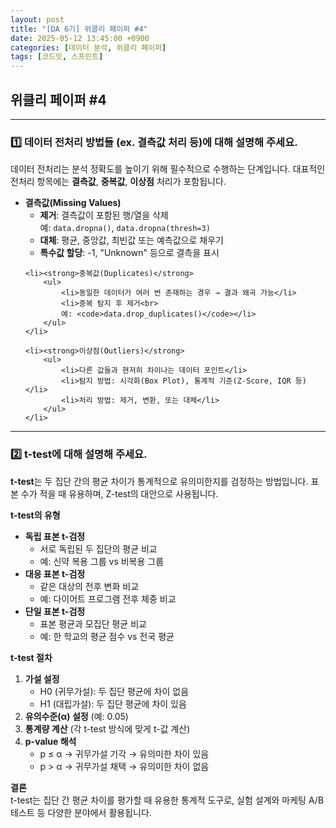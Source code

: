 ```yaml
---
layout: post
title: "[DA 6기] 위클리 페이퍼 #4"
date: 2025-05-12 13:45:00 +0900
categories: [데이터 분석, 위클리 페이퍼]
tags: [코드잇, 스프린트]
---
```


<style>
    .initial-content, .search-content {
        padding-left: 40px;
        padding-right: 40px;
    }
</style>

<h2>위클리 페이퍼 #4</h2>

---

<h3>1️⃣ 데이터 전처리 방법들 (ex. 결측값 처리 등)에 대해 설명해 주세요.</h3>

<p>
데이터 전처리는 분석 정확도를 높이기 위해 필수적으로 수행하는 단계입니다. 대표적인 전처리 항목에는 <strong>결측값</strong>, <strong>중복값</strong>, <strong>이상점</strong> 처리가 포함됩니다.
</p>

<ul>
    <li><strong>결측값(Missing Values)</strong>
        <ul>
            <li><strong>제거</strong>: 결측값이 포함된 행/열을 삭제<br>
            예: <code>data.dropna()</code>, <code>data.dropna(thresh=3)</code></li>
            <li><strong>대체</strong>: 평균, 중앙값, 최빈값 또는 예측값으로 채우기</li>
            <li><strong>특수값 할당</strong>: -1, "Unknown" 등으로 결측을 표시</li>
        </ul>
    </li>

    <li><strong>중복값(Duplicates)</strong>
        <ul>
            <li>동일한 데이터가 여러 번 존재하는 경우 → 결과 왜곡 가능</li>
            <li>중복 탐지 후 제거<br>
            예: <code>data.drop_duplicates()</code></li>
        </ul>
    </li>

    <li><strong>이상점(Outliers)</strong>
        <ul>
            <li>다른 값들과 현저히 차이나는 데이터 포인트</li>
            <li>탐지 방법: 시각화(Box Plot), 통계적 기준(Z-Score, IQR 등)</li>
            <li>처리 방법: 제거, 변환, 또는 대체</li>
        </ul>
    </li>
</ul>

---

<h3>2️⃣ t-test에 대해 설명해 주세요.</h3>

<p>
<strong>t-test</strong>는 두 집단 간의 평균 차이가 통계적으로 유의미한지를 검정하는 방법입니다. 표본 수가 적을 때 유용하며, Z-test의 대안으로 사용됩니다.
</p>

<p><strong>t-test의 유형</strong></p>

<ul>
    <li><strong>독립 표본 t-검정</strong>
        <ul>
            <li>서로 독립된 두 집단의 평균 비교</li>
            <li>예: 신약 복용 그룹 vs 비복용 그룹</li>
        </ul>
    </li>
    <li><strong>대응 표본 t-검정</strong>
        <ul>
            <li>같은 대상의 전후 변화 비교</li>
            <li>예: 다이어트 프로그램 전후 체중 비교</li>
        </ul>
    </li>
    <li><strong>단일 표본 t-검정</strong>
        <ul>
            <li>표본 평균과 모집단 평균 비교</li>
            <li>예: 한 학교의 평균 점수 vs 전국 평균</li>
        </ul>
    </li>
</ul>

<p><strong>t-test 절차</strong></p>

<ol>
    <li><strong>가설 설정</strong>
        <ul>
            <li>H0 (귀무가설): 두 집단 평균에 차이 없음</li>
            <li>H1 (대립가설): 두 집단 평균에 차이 있음</li>
        </ul>
    </li>
    <li><strong>유의수준(α) 설정</strong> (예: 0.05)</li>
    <li><strong>통계량 계산</strong> (각 t-test 방식에 맞게 t-값 계산)</li>
    <li><strong>p-value 해석</strong>
        <ul>
            <li>p ≤ α → 귀무가설 기각 → 유의미한 차이 있음</li>
            <li>p > α → 귀무가설 채택 → 유의미한 차이 없음</li>
        </ul>
    </li>
</ol>

<p>
<strong>결론</strong><br>
t-test는 집단 간 평균 차이를 평가할 때 유용한 통계적 도구로, 실험 설계와 마케팅 A/B 테스트 등 다양한 분야에서 활용됩니다.
</p>
